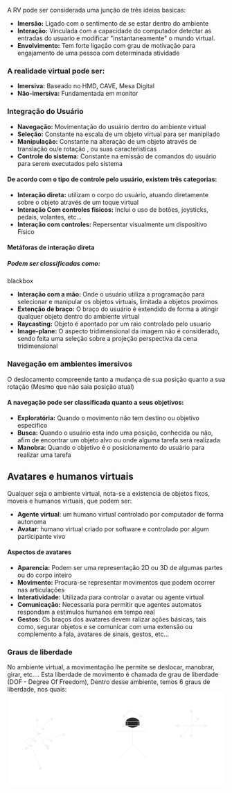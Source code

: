 A RV pode ser considerada uma junção de três ideias basicas:
- **Imersão:** Ligado com o sentimento de se estar dentro do ambiente
- **Interação:** Vinculada com a capacidade do computador detectar as entradas do usuario e modificar "instantaneamente" o mundo virtual.
- **Envolvimento:** Tem forte ligação com grau de motivação para engajamento de uma pessoa com determinada atividade
### A realidade virtual pode ser:
- **Imersiva:** Baseado no HMD, CAVE, Mesa Digital
- **Não-imersiva:** Fundamentada em monitor
### Integração do Usuário
- **Navegação:** Movimentação do usuário dentro do ambiente virtual
- **Seleção:** Constante na escala de um objeto virtual para ser manipilado
- **Manipulação:** Constante na alteração de um objeto através de translação ou/e rotação , ou suas caracteristicas
- **Controle do sistema:** Constante na emissão de comandos do usuário para serem executados pelo sistema
  
#### **De acordo com o tipo de controle pelo usuário, existem três categorias:**
 - **Interação direta:** utilizam o corpo do usuário, atuando diretamente sobre o objeto através de um toque virtual
- **Interação Com controles fisicos:** Inclui o uso de botões, joysticks, pedais, volantes, etc...
- **Interação com controles:** Repersentar visualmente um dispositivo Físico

#### Metáforas de interação direta
##### Podem ser classificadas como:
blackbox
- **Interação com a mão:** Onde o usuário utiliza a programação para selecionar e manipular os objetos virtuais, limitada a objetos proximos
- **Extenção de braço:** O braço do usuário é extendido de forma a atingir qualquer objeto dentro do ambiente virtual
- **Raycasting:** Objeto é apontado por um raio controlado pelo usuario
- **Image-plane:** O aspecto tridimensional da imagem não é considerado, sendo feita uma seleção sobre a projeção perspectiva da cena tridimensional
### Navegação em ambientes imersivos
O deslocamento compreende tanto a mudança de sua posição quanto a sua rotação (Mesmo que não saia posição atual)
#### A navegação pode ser classificada quanto a seus objetivos:
- **Exploratória:** Quando o movimento não tem destino ou objetivo especifico
- **Busca:** Quando o usuário esta indo uma posição, conhecida ou não, afim de encontrar um objeto alvo ou onde alguma tarefa será realizada
- **Manobra:** Quando o objetivo é o posicionamento do usuário para realizar uma tarefa
## Avatares e humanos virtuais 
Qualquer seja o ambiente virtual, nota-se a existencia de objetos fixos, moveis e humanos virtuais, que podem ser:
- **Agente virtual**: um humano virtual controlado por computador de forma autonoma
- **Avatar**: humano virtual criado por software e controlado por algum participante vivo
#### Aspectos de avatares
- **Aparencia:** Podem ser uma representação 2D ou 3D de algumas partes ou do corpo inteiro
- **Movimento:** Procura-se representar movimentos que podem ocorrer nas articulações
- **Interatividade:** Utilizada para controlar o avatar ou agente virtual
- **Comunicação:** Necessaria para permitir que agentes automatos respondam a estimulos humanos em tempo real
- **Gestos:** Os braços dos avatares devem ralizar ações básicas, tais como, segurar objetos e se comunicar com uma extensão ou complemento a fala, avatares de sinais, gestos, etc...
### Graus de liberdade
No ambiente virtual, a movimentação lhe permite se deslocar, manobrar, girar, etc.... Esta liberdade de movimento é chamada de grau de liberdade (DOF - Degree Of Freedom), Dentro desse ambiente, temos 6 graus de liberdade, nos quais:
![](../diagramas/DesenhoVR.svg)
